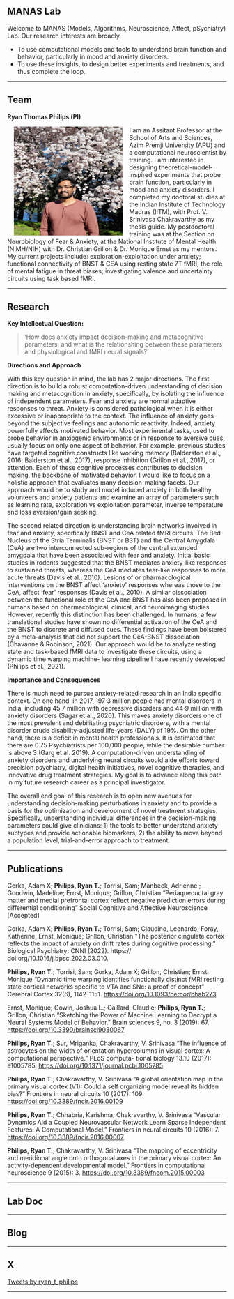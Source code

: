 

## MANAS Lab

Welcome to MANAS (Models, Algorithms, Neuroscience, Affect, pSychiatry) Lab. Our research interests are broadly
- To use computational models and tools to understand brain function and behavior, particularly in mood and anxiety disorders.
- To use these insights, to design better experiments and treatments, and thus complete the loop. 

---

## Team

**Ryan Thomas Philips (PI)**

 <img align="left" width="250" height="250" src="./assets/images/c1_ryan_pic_semiformal_v3.jpg" hspace="15"> 
I am an Assitant Professor at the School of Arts and Sciences, Azim Premji University (APU) and a computational neuroscientist by training. I am interested in designing theoretical-model-inspired experiments that probe brain function, particularly in mood and anxiety disorders. I completed my doctoral studies at the Indian Institute of Technology Madras (IITM), with Prof. V. Srinivasa Chakravarthy as my thesis guide. My postdoctoral training was at the Section on Neurobiology of Fear & Anxiety, at the National Institute of Mental Health (NIMH/NIH) with Dr. Christian Grillon & Dr. Monique Ernst as my mentors. My current projects include: exploration-exploitation under anxiety; functional connectivity of BNST & CEA using resting state 7T fMRI; the role of mental fatigue in threat biases; investigating valence and uncertainty circuits using task based fMRI.

---

## Research

**Key Intellectual Question:**

>‘How does anxiety impact decision-making and metacognitive parameters, and what is the relationshing between these parameters and physiological and fMRI neural signals?’

**Directions and Approach**

With this key question in mind, the lab has 2 major directions. The first direction is to
build a robust computation-driven understanding of decision making and metacognition in anxiety, specifically,
by isolating the influence of independent parameters. Fear and anxiety are normal adaptive responses to threat.
Anxiety is considered pathological when it is either excessive or inappropriate to the context. The influence of
anxiety goes beyond the subjective feelings and autonomic reactivity. Indeed, anxiety powerfully affects
motivated behavior. Most experimental tasks, used to probe behavior in anxiogenic environments or in response
to aversive cues, usually focus on only one aspect of behavior. For example, previous studies have targeted
cognitive constructs like working memory (Balderston et al., 2016; Balderston et al., 2017), response inhibition
(Grillon et al., 2017), or attention. Each of these cognitive processes contributes to decision making, the backbone
of motivated behavior. I would like to focus on a holistic approach that evaluates many decision-making facets. 
Our approach would be to study and model induced anxiety in both healthy volunteers and anxiety patients and examine an array of
parameters such as learning rate, exploration vs exploitation parameter, inverse temperature and loss
aversion/gain seeking.

The second related direction is understanding brain networks involved in fear and anxiety, specifically BNST and
CeA related fMRI circuits. The Bed Nucleus of the Stria Terminalis (BNST or BST) and the Central Amygdala
(CeA) are two interconnected sub-regions of the central extended amygdala that have been associated with fear
and anxiety. Initial basic studies in rodents suggested that the BNST mediates anxiety-like responses to sustained
threats, whereas the CeA mediates fear-like responses to more acute threats (Davis et al., 2010). Lesions of or
pharmacological interventions on the BNST affect ‘anxiety’ responses whereas those to the CeA, affect ‘fear’
responses (Davis et al., 2010). A similar dissociation between the functional role of the CeA and BNST has also
been proposed in humans based on pharmacological, clinical, and neuroimaging studies. However, recently this
distinction has been challenged. In humans, a few translational studies have shown no differential activation of
the CeA and the BNST to discrete and diffused cues. These findings have been bolstered by a meta-analysis that
did not support the CeA-BNST dissociation (Chavanne & Robinson, 2021). Our approach would be to analyze
resting state and task-based fMRI data to investigate these circuits, using a dynamic time warping machine-
learning pipeline I have recently developed (Philips et al., 2021). 

**Importance and Consequences**

There is much need to pursue anxiety-related research in an India specific context. On one hand, in 2017, 197·3
million people had mental disorders in India, including 45·7 million with depressive disorders and 44·9 million
with anxiety disorders (Sagar et al., 2020). This makes anxiety disorders one of the most prevalent and
debilitating psychiatric disorders, with a mental disorder crude disability-adjusted life-years (DALY) of 19%. On
the other hand, there is a deficit in mental health professionals. It is estimated that there are 0.75 Psychiatrists per
100,000 people, while the desirable number is above 3 (Garg et al. 2019). A computation-driven understanding of
anxiety disorders and underlying neural circuits would aide efforts toward precision psychiatry, digital health
initiatives, novel cognitive therapies, and innovative drug treatment strategies. My goal is to advance along this
path in my future research career as a principal investigator.

The overall end goal of this research is to open new avenues for understanding decision-making perturbations in
anxiety and to provide a basis for the optimization and development of novel treatment strategies. Specifically,
understanding individual differences in the decision-making parameters could give clinicians: 1) the tools to
better understand anxiety subtypes and provide actionable biomarkers, 2) the ability to move beyond a population
level, trial-and-error approach to treatment.

---

## Publications

Gorka, Adam X; **Philips, Ryan T.**; Torrisi, Sam; Manbeck, Adrienne ; Goodwin, Madeline; Ernst, Monique;
Grillon, Christian “Periaqueductal gray matter and medial prefrontal cortex reflect negative prediction errors
during differential conditioning” Social Cognitive and Affective Neuroscience [Accepted]

Gorka, Adam X; **Philips, Ryan T.**; Torrisi, Sam; Claudino, Leonardo; Foray, Katherine;
Ernst, Monique; Grillon, Christian "The posterior cingulate cortex reflects the impact of anxiety
on drift rates during cognitive processing." Biological Psychiatry: CNNI (2022). https://
doi.org/10.1016/j.bpsc.2022.03.010.

**Philips, Ryan T.**; Torrisi, Sam; Gorka, Adam X; Grillon, Christian; Ernst, Monique “Dynamic
time warping identifies functionally distinct fMRI resting state cortical networks specific to VTA
and SNc: a proof of concept” Cerebral Cortex 32(6), 1142-1151. https://doi.org/10.1093/cercor/bhab273

Ernst, Monique; Gowin, Joshua L.; Gaillard, Claudie; **Philips, Ryan T.**; Grillon, Christian
“Sketching the Power of Machine Learning to Decrypt a Neural Systems Model of Behavior.” Brain
sciences 9, no. 3 (2019): 67. https://doi.org/10.3390/brainsci9030067

**Philips, Ryan T.**; Sur, Mriganka; Chakravarthy, V. Srinivasa “The influence of astrocytes on the
width of orientation hypercolumns in visual cortex: A computational perspective.” PLoS computa-
tional biology 13.10 (2017): e1005785. https://doi.org/10.1371/journal.pcbi.1005785

**Philips, Ryan T.**; Chakravarthy, V. Srinivasa “A global orientation map in the primary visual
cortex (V1): Could a self organizing model reveal its hidden bias?” Frontiers in neural circuits 10
(2017): 109. https://doi.org/10.3389/fncir.2016.00109

**Philips, Ryan T.**; Chhabria, Karishma; Chakravarthy, V. Srinivasa “Vascular Dynamics Aid a
Coupled Neurovascular Network Learn Sparse Independent Features: A Computational Model.”
Frontiers in neural circuits 10 (2016): 7. https://doi.org/10.3389/fncir.2016.00007

**Philips, Ryan T.**; Chakravarthy, V. Srinivasa “The mapping of eccentricity and meridional angle
onto orthogonal axes in the primary visual cortex: An activity-dependent developmental model.”
Frontiers in computational neuroscience 9 (2015): 3. https://doi.org/10.3389/fncom.2015.00003

---

## Lab Doc

---

## Blog

---

## X

<a class="twitter-timeline" href="https://twitter.com/ryan_t_philips?ref_src=twsrc%5Etfw">Tweets by ryan_t_philips</a> <script async src="https://platform.twitter.com/widgets.js" charset="utf-8"></script>

---

